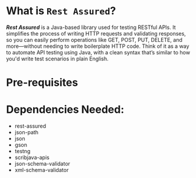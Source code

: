 # What is `Rest Assured`?
***Rest Assured*** is a Java-based library used for testing RESTful APIs. It simplifies the process of writing HTTP requests and validating responses, so you can easily perform operations like GET, POST, PUT, DELETE, and more—without needing to write boilerplate HTTP code.
Think of it as a way to automate API testing using Java, with a clean syntax that’s similar to how you'd write test scenarios in plain English.

# Pre-requisites


# Dependencies Needed:
 - rest-assured 
 - json-path
 - json
 - gson
 - testng
 - scribjava-apis
 - json-schema-validator
 - xml-schema-validator
